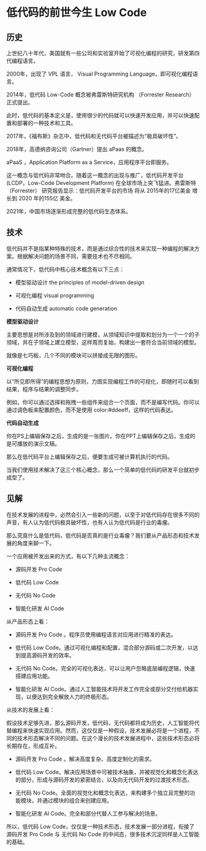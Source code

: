 # 低代码的前世今生 Low Code


## 历史

上世纪八十年代，美国就有一些公司和实验室开始了可视化编程的研究，研发第四代编程语言。

2000年，出现了 VPL 语言， Visual Programming Language，即可视化编程语言。

2014年，低代码 Low-Code 概念被弗雷斯特研究机构 （Forrester Research）正式提出。

此时，低代码的基本定义是，使用很少的代码就可以快速开发应用，并可以快速配置和部署的一种技术和工具。

2017年，《福布斯》杂志中，低代码和无代码平台被描述为“极具破坏性”。

2018年，高德纳咨询公司（Gartner）提出 aPaas 的概念。

aPaaS ，Application Platform as a Service，应用程序平台即服务。

这一概念与低代码非常吻合。随着这一概念的出现与推广，低代码开发平台 (LCDP，Low-Code Development Platform) 在全球市场上突飞猛进。弗雷斯特 （Forrester） 研究报告显示：低代码开发平台的市场 将从 2015年的17亿美金 增长到 2020 年的155亿 美金。

2021年，中国市场逐渐形成完整的低代码生态体系。



## 技术 

低代码并不是指某种特殊的技术，而是通过综合性的技术来实现一种编程的解决方案。根据解决问题的场景不同，需要技术也不尽相同。

通常情况下，低代码中核心技术概念有以下三点：

* 模型驱动设计 the principles of model-driven design

* 可视化编程 visual programming
* 代码自动生成 automatic code generation



**模型驱动设计**

主要思想是对所涉及到的领域进行建模，从领域知识中提取和划分为一个一个的子领域，并在子领域上建立模型，这样周而复始，构建出一套符合当前领域的模型。

就像是七巧板，几个不同的模块可以拼接成无限的图形。



**可视化编程**

以“所见即所得”的编程思想为原则，力图实现编程工作的可视化，即随时可以看到结果，程序与结果的调整同步。

例如，你可以通过选择和拖拽一些组件来组合一个页面，而不是编写代码。你可以通过调色板来配置颜色，而不是使用 color:#ddeeff，这样的代码表达。



**代码自动生成**

你在PS上编辑保存之后，生成的是一张图片。你在PPT上编辑保存之后，生成的是可播放的演示文稿。

那么在低代码平台上编辑保存之后，便要生成可被计算机执行的代码。



当我们使用技术解决了这三个核心概念，那么一个简单的低代码的研发平台就初步成型了。



## 见解

在技术发展的进程中，必然会引入一些新的问题，以至于对低代码存在很多不同的声音，有人认为低代码极具破坏性，也有人认为低代码是行业的毒瘤。

那么究竟什么是低代码，低代码是否真的是行业毒瘤？我们要从产品形态和技术发展的角度来聊一下。



一个应用被开发出来的方式，有以下几种主流概念：

* 源码开发 Pro Code 

* 低代码 Low Code

* 无代码 No Code

* 智能化研发 AI Code

  

从产品形态上看：

* 源码开发 Pro Code 。程序员使用编程语言对应用进行精准的表达。

* 低代码 Low Code。通过可视化编程和配置，混合部分源码或二次开发，以达到提高源码开发的效率。

* 无代码 No Code。完全的可视化表达，可以让用户忽略底层编程逻辑，快速搭建应用功能。

* 智能化研发 AI Code。通过人工智能技术将开发工作完全或部分交付给机器实现，以便达到完全解放人力的终极形态。



从技术的发展上看：

假设技术足够先进，那么源码开发，低代码，无代码都将成为历史，人工智能将代替编程来快速实现应用。然而，这仅仅是一种假设，技术发展必将是一个进程，不同的技术形态解决不同的问题。在这个漫长的技术发展进程中，这些技术形态必将长期存在，形成互补。

* 源码开发 Pro Code 。解决高度复杂、高度定制化的需求。

* 低代码 Low Code。解决应用场景中可被技术抽象，并被视觉化和概念化表达的部分，形成与源码开发的紧密结合，以及向无代码开发的过渡技术形态。

* 无代码 No Code。全面的视觉化和概念化表达，来构建多个独立且完整的功能模块，并通过模块的组合来创建应用。

* 智能化研发 AI Code。完全和部分代替人工参与解决的场景。



所以，低代码 Low Code，仅仅是一种技术形态，技术发展一部分进程，衔接了源码开发 Pro Code 与 无代码 No Code 的中间态，很多技术沉淀同样是人工智能的基础。


